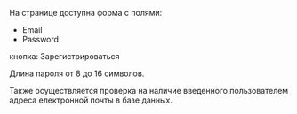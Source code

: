 На странице доступна форма с полями:
* Email 
* Password

кнопка: Зарегистрироваться 

Длина пароля от 8 до 16 символов.

Также осуществляется проверка на наличие введенного пользователем адреса електронной почты в базе данных.